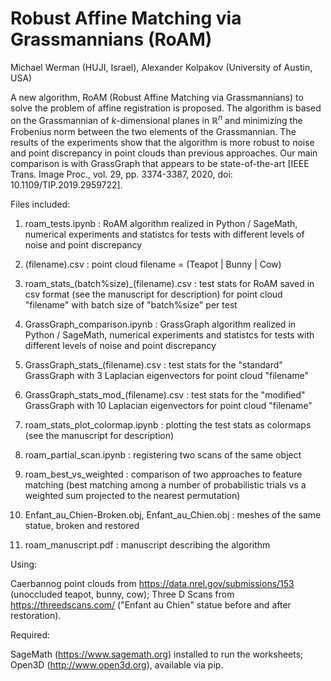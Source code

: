 # Robust Affine Matching via Grassmannians (RoAM)

Michael Werman (HUJI, Israel), Alexander Kolpakov (University of Austin, USA)

A new algorithm, RoAM (Robust Affine Matching via Grassmannians) to solve the problem of affine registration is proposed. The algorithm is based on the Grassmannian of $k$-dimensional planes in $\mathbb{R}^n$ and minimizing the Frobenius norm between the two elements of the Grassmannian. The results of the experiments show that the algorithm is more robust to noise and point discrepancy in point clouds than  previous approaches. Our main comparison is with GrassGraph that appears to be state-of-the-art [IEEE Trans. Image Proc., vol. 29, pp. 3374-3387, 2020, doi: 10.1109/TIP.2019.2959722]. 

Files included:

1) roam_tests.ipynb : RoAM algorithm realized in Python / SageMath, numerical experiments and statistcs for tests with different levels of noise and point discrepancy

2) (filename).csv : point cloud filename = (Teapot | Bunny | Cow)

3) roam_stats_(batch%size)_(filename).csv : test stats for RoAM saved in csv format (see the manuscript for description) for point cloud "filename" with batch size of "batch%size" per test

4) GrassGraph_comparison.ipynb : GrassGraph algorithm realized in Python / SageMath, numerical experiments and statistcs for tests with different levels of noise and point discrepancy

5) GrassGraph_stats_(filename).csv : test stats for the "standard" GrassGraph with 3 Laplacian eigenvectors for point cloud "filename"

6) GrassGraph_stats_mod_(filename).csv : test stats for the "modified" GrassGraph with 10 Laplacian eigenvectors for point cloud "filename"

7) roam_stats_plot_colormap.ipynb : plotting the test stats as colormaps (see the manuscript for description)

8) roam_partial_scan.ipynb : registering two scans of the same object 

9) roam_best_vs_weighted : comparison of two approaches to feature matching (best matching among a number of probabilistic trials vs a weighted sum projected to the nearest permutation)

10) Enfant_au_Chien-Broken.obj, Enfant_au_Chien.obj : meshes of the same statue, broken and restored 

11) roam_manuscript.pdf : manuscript describing the algorithm 

Using:

Caerbannog point clouds from https://data.nrel.gov/submissions/153 (unoccluded teapot, bunny, cow); Three D Scans from https://threedscans.com/ ("Enfant au Chien" statue before and after restoration).


Required:

SageMath (https://www.sagemath.org) installed to run the worksheets; Open3D (http://www.open3d.org), available via pip.
